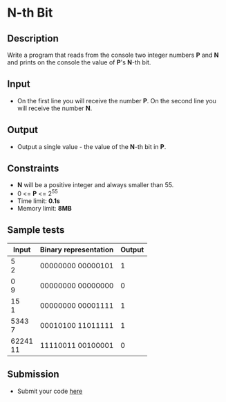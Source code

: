 # N-th Bit

## Description
Write a program that reads from the console two integer numbers **P** and **N** and prints on the console the value of **P**'s **N**-th bit. 

## Input
- On the first line you will receive the number **P**. On the second line you will receive the number **N**.

## Output
- Output a single value - the value of the **N**-th bit in **P**.

## Constraints
- **N** will be a positive integer and always smaller than 55.
- 0 <= **P** <= 2<sup>55</sup>
- Time limit: **0.1s**
- Memory limit: **8MB**

## Sample tests

|     Input       | Binary representation  |     Output      |
|-----------------|------------------------|-----------------|
| 5<br/>2         | 00000000 00000101      | 1               |
| 0<br/>9         | 00000000 00000000      | 0               |
| 15<br/>1        | 00000000 00001111      | 1               |
| 5343<br/>7      | 00010100 11011111      | 1               |
| 62241<br/>11    | 11110011 00100001      | 0               |

## Submission
- Submit your code [here](http://bgcoder.com/Contests/Compete/Index/310#11)
